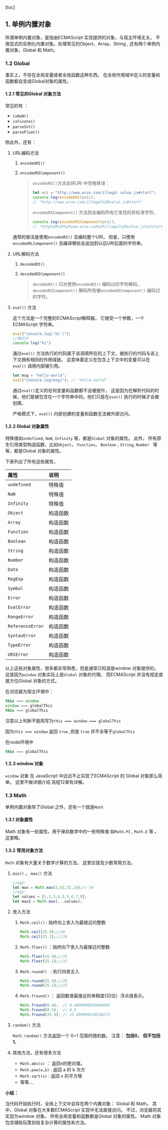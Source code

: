 [toc]

## 1. 单例内置对象

所谓单例内置对象，是指由ECMAScript 实现提供的对象，与宿主环境无关。 不用显式的实例化内置对象。处理常见的Object、Array、String , 还有两个单例内置对象，Global 和 Math。



### 1.2 Global

事实上，不存在全局变量或者全局函数这种东西。  在全局作用域中定义的变量和函数都会变成Global对象的属性。 



#### 1.2.1 常见的Global 对象方法

常见的有 ：

- `isNaN()`
- `isFinate()`
- `parseInt()`
- `parseFloat()`

除此外，还有：



1. URL编码方法

   1. `encodeURI()`

   2. `encodeURIComponent()`

      > `encodeURI()`方法会将URI 中空格转译：
      >
      > ```javascript
      > let uri = "http://www.wrox.com/illegal value.js#start";
      > console.log(encodeURI(uri));
      > // "http://www.wrox.com/illegal%20value.js#start" 
      > ```
      >
      > `encodeURIComponent()` 方法则会编码所有它发现的非标准字符。 
      >
      > ```javascript
      > console.log(encodeURIComponent(uri)); 
      > // "http%3A%2F%2Fwww.wrox.com%2Fillegal%20value.js%23start" 
      > ```

   通常的做法是使用`encodeURI()` 去编码整个URI， 但是，只使用`encodeURLComponent()` 去编译哪些会追加到以后URI后面的字符串。

2. URL解码方法

   1. `decodeURI()`

   2. `decodeURIComponent()`

      > `decodeURI()` 只对使用`encodeURI()` 编码过的字符解码，`decodeURIComponent()` 解码所有被`encodeURIComponent()` 编码过的字符。

3. `eval()` 方法

   这个方法是一个完整的ECMAScript解释器， 它接受一个参数，一个ECMAScript 字符串。

   ```javascript
   eval("console.log('hi')");
   //等价于
   console.log("hi")
   ```

   通过`eval()` 方法执行的代码属于该调用所在的上下文，被执行的代码与该上下文拥有相同的作用域链。 这意味着定义在包含上下文中的变量可以在`eval()` 调用内部被引用。

   ```javascript
   let msg = "hello world";
   eval("console.log(msg)"); // "hello world"
   ```

   通过`eval()`定义的任何变量和函数都不会被提升， 这是因为在解析代码的时候，他们是被包含在一个字符串中的。他们只是在`eval()` 执行的时候才会被创建。

   严格模式下，`eval()` 内部创建的变量和函数无法被外部访问。



#### 1.2.2 Global 对象属性

特殊值如`undefined`, `NaN`, `Infinity` 等，都是`Global` 对象的属性。 此外， 所有原生引用类型构造函数，比如`Object`， `Function`， `Boolean` , `String`, `Number ` 等等，都是Global 对象的属性。 

下表列出了所有这些属性，

| 属性             | 说明     |
| :--------------- | :------- |
| `undefined`      | 特殊值   |
| `NaN`            | 特殊值   |
| `Infinity`       | 特殊值   |
| `Object`         | 构造函数 |
| `Array`          | 构造函数 |
| `Function`       | 构造函数 |
| `Boolean`        | 构造函数 |
| `String`         | 构造函数 |
| `Number`         | 构造函数 |
| `Date`           | 构造函数 |
| `RegExp`         | 构造函数 |
| `Symbol`         | 构造函数 |
| `Error`          | 构造函数 |
| `EvalError`      | 构造函数 |
| `RangeError`     | 构造函数 |
| `ReferenceError` | 构造函数 |
| `SyntaxError`    | 构造函数 |
| `TypeError`      | 构造函数 |
| `URIError`       | 构造函数 |



以上这些对象属性，很多都非常熟悉，但是通常只知道是window 对象提供的。 这是因为`window` 对象实际上是`Global` 对象的代理。  而ECMAScript 并没有规定直接方位Global 对象的方式。 

在浏览器为宿主环境中：

```javascript
this === window
window === globalThis
this === globalThis
```

注意以上判断不能简写为`this === window === globalThis`

因为`this === window` 返回 `true` ,但是 `true` 并不全等于`globalThis`



在node环境中

```javascript
this === globalThis
```



#### 1.2.3 window 对象

`window` 对象 在 JavaScript 中远远不止实现了ECMAScript 的 Global 对象那么简单。 这里不做详细介绍 高程12章有详解。 





### 1.3 Math 

单例内置对象除了Global 之外，还有一个就是`Math`

#### 1.3.1 对象属性

Math 对象有一些属性，用于保存数学中的一些特殊值 如`Math.PI` , `Math.E` 等 。 这里略。

#### 1.3.2 常用对象方法

`Math` 对象有大量关于数学计算的方法。 这里仅提及少数常用方法。 

1. `min()` ， `max()` 方法

   ```javascript
   //eg1:
   let max = Math.max(2,43,32,14);// 54
   //eg2:
   let values = [1,2,3,4,5,5,6,7,8];
   let max2 = Math.max(...values);
   ```

2. 舍入方法

   1. `Math.ceil()` : 始终向上舍入为最接近的整数

      ```javascript
      Math.ceil(25.9);//26
      Math.ceil(25.1);///26
      ```

   2. `Math.floor()` ：始终向下舍入为最接近的整数

      ```javascript
      Math.floor(25.9);//25
      Math.floor(25.1);//25
      ```

   3. `Math.round() ` : 执行四舍五入

      ```javascript
      Math.round(25.9);//26
      Math.round(25.1);//25
      ```

   4. `Math.fround()` ： 返回数值最接近的单精度(32位）浮点值表示。 

      ```javascript
      Math.fround(0.4);  // 0.4000000059604645 
      Math.fround(0.5);  // 0.5 
      Math.fround(25.9); // 25.899999618530273
      ```

3. `random()` 方法

   `Math.random()` 方法返回一个 0~1 范围的随机数。  注意： **包括0， 但不包括1**。

4. 其他方法，还有很多方法

   - `Math.abs(x)` ： 返回x的绝对值。
   - `Math.pow(a,b)` : 返回 a 的 b 次方
   - `Math.sqrt(x)` : 返回 x 的平方根
   - 等等....







**小结：**

当代码开始执行时，全局上下文中会存在两个内置对象： Global 和 Math。 其中，Global 对象在大多数ECMAScript 实现中无法直接访问。 不过，浏览器将其实现为window 对象。 所有全局变量和函数都是Global 对象的属性。 Math 对象包含辅助玩策划给复杂计算的属性和方法。 